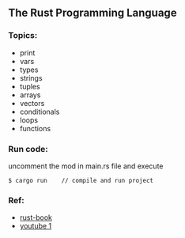 ## The Rust Programming Language


### Topics:
- print
- vars
- types
- strings
- tuples
- arrays
- vectors
- conditionals
- loops
- functions


### Run code:
uncomment the mod in main.rs file and execute
```
$ cargo run    // compile and run project
```


### Ref:
- [rust-book](https://doc.rust-lang.org/nightly/book/print.html)
- [youtube 1](https://www.youtube.com/watch?v=zF34dRivLOw)